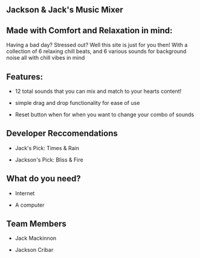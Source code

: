 ## Jackson & Jack's Music Mixer

## Made with Comfort and Relaxation in mind:

Having a bad day? Stressed out? Well this site is just for you then! With a collection of 6 relaxing chill beats, and 6 various sounds for background noise
all with chill vibes in mind

## Features:

- 12 total sounds that you can mix and match to your hearts content! 

- simple drag and drop functionality for ease of use

- Reset button when for when you want to change your combo of sounds

## Developer Reccomendations

- Jack's Pick: Times & Rain

- Jackson's Pick: Bliss & Fire

## What do you need?

- Internet

- A computer

## Team Members

- Jack Mackinnon

- Jackson Cribar



